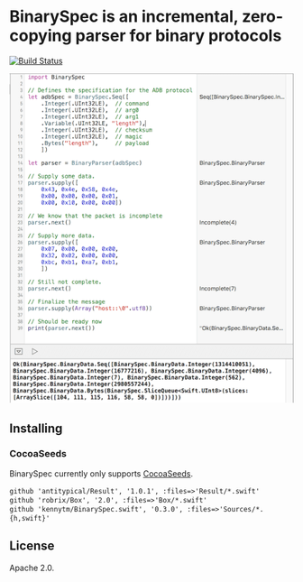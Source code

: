BinarySpec is an incremental, zero-copying parser for binary protocols
======================================================================

[![Build Status](https://travis-ci.org/kennytm/BinarySpec.swift.svg?branch=master)](https://travis-ci.org/kennytm/BinarySpec.swift)

![Sample code for BinarySpec](Playground.png)

Installing
----------

### CocoaSeeds

BinarySpec currently only supports [CocoaSeeds](https://github.com/devxoul/CocoaSeeds).

    github 'antitypical/Result', '1.0.1', :files=>'Result/*.swift'
    github 'robrix/Box', '2.0', :files=>'Box/*.swift'
    github 'kennytm/BinarySpec.swift', '0.3.0', :files=>'Sources/*.{h,swift}'

License
-------

Apache 2.0.

